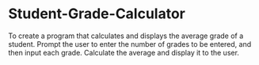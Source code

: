 # Student-Grade-Calculator
To create a program that calculates and displays the average grade of a student. Prompt the user to enter the number of grades to be entered, and then input each grade. Calculate the average and display it to the user.
